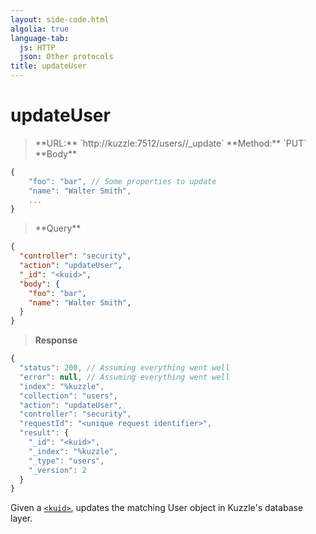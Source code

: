 ```yaml
---
layout: side-code.html
algolia: true
language-tab:
  js: HTTP
  json: Other protocols
title: updateUser
---
```



# updateUser



<blockquote class="js">
<p>
**URL:** `http://kuzzle:7512/users/<kuid>/_update`  
**Method:** `PUT`  
**Body**
</p>
</blockquote>

```js
{
    "foo": "bar", // Some properties to update
    "name": "Walter Smith",
    ...
}
```

<blockquote class="json">
<p>
**Query**
</p>
</blockquote>

```json
{
  "controller": "security",
  "action": "updateUser",
  "_id": "<kuid>",
  "body": {
    "foo": "bar",    
    "name": "Walter Smith",
  }
}
```

>**Response**

```javascript
{
  "status": 200, // Assuming everything went well
  "error": null, // Assuming everything went well
  "index": "%kuzzle",
  "collection": "users",
  "action": "updateUser",
  "controller": "security",
  "requestId": "<unique request identifier>",
  "result": {
    "_id": "<kuid>",
    "_index": "%kuzzle",
    "_type": "users",
    "_version": 2
  }
}
```

Given a [`<kuid>`](../guide/#the-kuzzle-user-identifier), updates the matching User object in Kuzzle's database layer.
